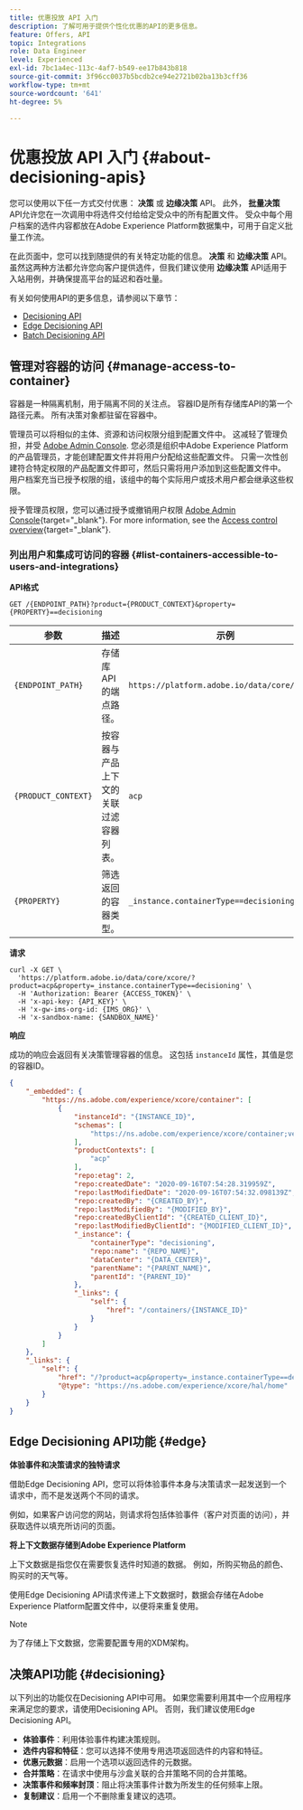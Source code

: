 ```yaml
---
title: 优惠投放 API 入门
description: 了解可用于提供个性化优惠的API的更多信息。
feature: Offers, API
topic: Integrations
role: Data Engineer
level: Experienced
exl-id: 7bc1a4ec-113c-4af7-b549-ee17b843b818
source-git-commit: 3f96cc0037b5bcdb2ce94e2721b02ba13b3cff36
workflow-type: tm+mt
source-wordcount: '641'
ht-degree: 5%

---
```


# 优惠投放 API 入门 {#about-decisioning-apis}

您可以使用以下任一方式交付优惠： **决策** 或 **边缘决策** API。 此外， **批量决策** API允许您在一次调用中将选件交付给给定受众中的所有配置文件。 受众中每个用户档案的选件内容都放在Adobe Experience Platform数据集中，可用于自定义批量工作流。

在此页面中，您可以找到随提供的有关特定功能的信息。 **决策** 和 **边缘决策** API。 虽然这两种方法都允许您向客户提供选件，但我们建议使用 **边缘决策** API适用于入站用例，并确保提高平台的延迟和吞吐量。


有关如何使用API的更多信息，请参阅以下章节：
* [Decisioning API](decisioning-api.md)
* [Edge Decisioning API](edge-decisioning-api.md)
* [Batch Decisioning API](batch-decisioning-api.md)

## 管理对容器的访问 {#manage-access-to-container}

容器是一种隔离机制，用于隔离不同的关注点。 容器ID是所有存储库API的第一个路径元素。 所有决策对象都驻留在容器中。

管理员可以将相似的主体、资源和访问权限分组到配置文件中。 这减轻了管理负担，并受 [Adobe Admin Console](https://adminconsole.adobe.com/). 您必须是组织中Adobe Experience Platform的产品管理员，才能创建配置文件并将用户分配给这些配置文件。 只需一次性创建符合特定权限的产品配置文件即可，然后只需将用户添加到这些配置文件中。 用户档案充当已授予权限的组，该组中的每个实际用户或技术用户都会继承这些权限。

授予管理员权限，您可以通过授予或撤销用户权限 [Adobe Admin Console](https://adminconsole.adobe.com/){target="_blank"}. For more information, see the [Access control overview](https://experienceleague.adobe.com/docs/experience-platform/access-control/home.html?lang=zh-Hans){target="_blank"}.

### 列出用户和集成可访问的容器 {#list-containers-accessible-to-users-and-integrations}

**API格式**

```http
GET /{ENDPOINT_PATH}?product={PRODUCT_CONTEXT}&property={PROPERTY}==decisioning
```

| 参数 | 描述 | 示例 |
| --------- | ----------- | ------- |
| `{ENDPOINT_PATH}` | 存储库API的端点路径。 | `https://platform.adobe.io/data/core/xcore/` |
| `{PRODUCT_CONTEXT}` | 按容器与产品上下文的关联过滤容器列表。 | `acp` |
| `{PROPERTY}` | 筛选返回的容器类型。 | `_instance.containerType==decisioning` |

**请求**

```shell
curl -X GET \
  'https://platform.adobe.io/data/core/xcore/?product=acp&property=_instance.containerType==decisioning' \
  -H 'Authorization: Bearer {ACCESS_TOKEN}' \
  -H 'x-api-key: {API_KEY}' \
  -H 'x-gw-ims-org-id: {IMS_ORG}' \
  -H 'x-sandbox-name: {SANDBOX_NAME}'
```

**响应**

成功的响应会返回有关决策管理容器的信息。 这包括 `instanceId` 属性，其值是您的容器ID。

```json
{
    "_embedded": {
        "https://ns.adobe.com/experience/xcore/container": [
            {
                "instanceId": "{INSTANCE_ID}",
                "schemas": [
                    "https://ns.adobe.com/experience/xcore/container;version=0.5"
                ],
                "productContexts": [
                    "acp"
                ],
                "repo:etag": 2,
                "repo:createdDate": "2020-09-16T07:54:28.319959Z",
                "repo:lastModifiedDate": "2020-09-16T07:54:32.098139Z",
                "repo:createdBy": "{CREATED_BY}",
                "repo:lastModifiedBy": "{MODIFIED_BY}",
                "repo:createdByClientId": "{CREATED_CLIENT_ID}",
                "repo:lastModifiedByClientId": "{MODIFIED_CLIENT_ID}",
                "_instance": {
                    "containerType": "decisioning",
                    "repo:name": "{REPO_NAME}",
                    "dataCenter": "{DATA_CENTER}",
                    "parentName": "{PARENT_NAME}",
                    "parentId": "{PARENT_ID}"
                },
                "_links": {
                    "self": {
                        "href": "/containers/{INSTANCE_ID}"
                    }
                }
            }
        ]
    },
    "_links": {
        "self": {
            "href": "/?product=acp&property=_instance.containerType==decisioning",
            "@type": "https://ns.adobe.com/experience/xcore/hal/home"
        }
    }
}
```

## Edge Decisioning API功能 {#edge}

**体验事件和决策请求的独特请求**

借助Edge Decisioning API，您可以将体验事件本身与决策请求一起发送到一个请求中，而不是发送两个不同的请求。

例如，如果客户访问您的网站，则请求将包括体验事件（客户对页面的访问），并获取选件以填充所访问的页面。

**将上下文数据存储到Adobe Experience Platform**

上下文数据是指您仅在需要恢复选件时知道的数据。 例如，所购买物品的颜色、购买时的天气等。

使用Edge Decisioning API请求传递上下文数据时，数据会存储在Adobe Experience Platform配置文件中，以便将来重复使用。

>[!NOTE]
>
>为了存储上下文数据，您需要配置专用的XDM架构。

## 决策API功能 {#decisioning}

以下列出的功能仅在Decisioning API中可用。 如果您需要利用其中一个应用程序来满足您的要求，请使用Decisioning API。 否则，我们建议使用Edge Decisioning API。

* **体验事件**：利用体验事件构建决策规则。
* **选件内容和特征**：您可以选择不使用专用选项返回选件的内容和特征。
* **优惠元数据**：启用一个选项以返回选件的元数据。
* **合并策略**：在请求中使用与沙盒关联的合并策略不同的合并策略。
* **决策事件和频率封顶**：阻止将决策事件计数为所发生的任何频率上限。
* **复制建议**：启用一个不删除重复建议的选项。

